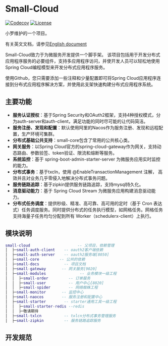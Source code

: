 # Small-Cloud

[![Codecov](https://codecov.io/gh/alibaba/spring-cloud-alibaba/branch/master/graph/badge.svg)](https://codecov.io/gh/alibaba/spring-cloud-alibaba)
[![License](https://img.shields.io/badge/license-Apache%202-4EB1BA.svg)](https://www.apache.org/licenses/LICENSE-2.0.html)

小罗维护的一个项目。

有关英文文档，请参见[English document](https://github.com/yulo2020/small-cloud/blob/master/README-en.md)

Small-Cloud致力于为微服务开发提供一个脚手架。 该项目包括用于开发分布式应用程序服务的必要组件，支持多应用程序访问，并使开发人员可以轻松地使用Spring Cloud编程模型来开发分布式应用程序服务。

使用Github，您只需要添加一些注释和少量配置即可将Spring Cloud应用程序连接到分布式应用程序解决方案，并使用此支架快速构建分布式应用程序系统。

## 主要功能
* **服务认证授权**：基于Spring Security和OAuth2框架，支持4种授权模式，分为auth-server和auth-client，满足功能的同时尽可能的让代码简洁。
* **服务注册、发现和配置**：默认使用阿里的Nacos作为服务注册、发现和远程配置，生产环境可集群。
* **分布式基础公共支持**：small-core包含了常用的公共核心类。
* **网关服务**：以Spring Cloud官方的spring-cloud-gateway作为网关，支持动态路由、参数验签、token验证、限流和熔断等服务。
* **系统监控**：基于 spring-boot-admin-starter-server 为微服务应用实时监控的能力。
* **分布式事务**：基于txcln，使用 @EnableTransactionManagement 注解， 高效并且对业务几乎零侵入地解决分布式事务问题。
* **服务链路追踪**：基于zipkin提供服务链路追踪，支持mysql持久化。
* **消息驱动能力**：基于 Spring Cloud Stream 为微服务应用构建消息驱动能力。
* **分布式任务调度**：提供秒级、精准、高可靠、高可用的定时（基于 Cron 表达式）任务调度服务。同时提供分布式的任务执行模型，如网格任务。网格任务支持海量子任务均匀分配到所有 Worker（schedulerx-client）上执行。


## 模块说明
```lua
small-cloud                     -- 父项目，依赖管理
│  ├─small-auth-client    -- oauth2客户端依赖
│  ├─small-auth-server    -- oauth2服务端[8050]
│  ├─small-core         -- 公共的依赖
│  ├─small-docs           -- 项目文档
│  ├─small-gateway       -- 网关服务[9020]
│  ├─small-modules               -- 业务模块一级工程
│  │  ├─small-order         -- 订单服务
│  │  ├─small-user          -- 用户中心[8020]
│  │  ├─small-spider        -- 网络蜘蛛工程
│  ├─small-monitor       -- 监控中心
│  ├─small-naocos        -- 服务注册和配置中心
│  ├─small-starter        -- starter通用工具一级工程
│  │  ├─small-starter-redis --redis
│  │  ├─敬请期待
│  ├─small-txlcn          -- txlcn分布式事务管理服务
│  ├─small-zipkin         -- 服务链路追踪服务

```


## 开发规范




